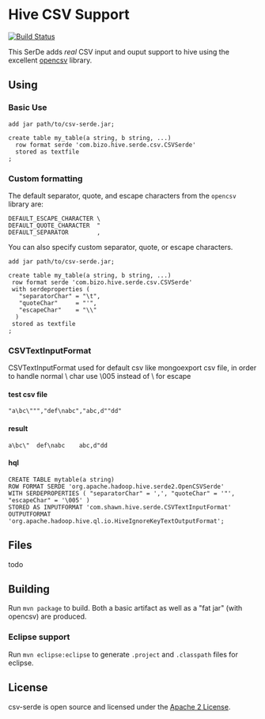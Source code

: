 # Hive CSV Support

[![Build Status](https://drone.io/github.com/ogrodnek/csv-serde/status.png)](https://drone.io/github.com/ogrodnek/csv-serde/latest)

This SerDe adds *real* CSV input and ouput support to hive using the excellent [opencsv](http://opencsv.sourceforge.net/) library.

## Using


### Basic Use

```
add jar path/to/csv-serde.jar;

create table my_table(a string, b string, ...)
  row format serde 'com.bizo.hive.serde.csv.CSVSerde'
  stored as textfile
;
```

### Custom formatting

The default separator, quote, and escape characters from the `opencsv` library are:

```
DEFAULT_ESCAPE_CHARACTER \
DEFAULT_QUOTE_CHARACTER  "
DEFAULT_SEPARATOR        ,
```

You can also specify custom separator, quote, or escape characters.

```
add jar path/to/csv-serde.jar;

create table my_table(a string, b string, ...)
 row format serde 'com.bizo.hive.serde.csv.CSVSerde'
 with serdeproperties (
   "separatorChar" = "\t",
   "quoteChar"     = "'",
   "escapeChar"    = "\\"
  )	  
 stored as textfile
;
```

### CSVTextInputFormat
CSVTextInputFormat used for default csv like mongoexport csv file, in order to handle normal \ char 
use \005 instead of \ for escape
#### test csv file
```$xslt
"a\bc\""","def\nabc","abc,d""dd"
```
#### result 
```$xslt
a\bc\"  def\nabc    abc,d"dd
```
#### hql
```
CREATE TABLE mytable(a string)
ROW FORMAT SERDE 'org.apache.hadoop.hive.serde2.OpenCSVSerde' 
WITH SERDEPROPERTIES ( "separatorChar" = ',', "quoteChar" = '"', "escapeChar" = '\005' )
STORED AS INPUTFORMAT 'com.shawn.hive.serde.CSVTextInputFormat' 
OUTPUTFORMAT 'org.apache.hadoop.hive.ql.io.HiveIgnoreKeyTextOutputFormat';
```

## Files

todo

## Building

Run `mvn package` to build.  Both a basic artifact as well as a "fat jar" (with opencsv) are produced.

### Eclipse support

Run `mvn eclipse:eclipse` to generate `.project` and `.classpath` files for eclipse.


## License

csv-serde is open source and licensed under the [Apache 2 License](http://www.apache.org/licenses/LICENSE-2.0.html).
